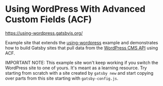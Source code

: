 # Using WordPress With Advanced Custom Fields (ACF)

https://using-wordpress.gatsbyjs.org/

Example site that extends the [using-wordpress](examples/using-wordpress/) example and demonstrates how to build Gatsby sites that pull data from the
[WordPress CMS API](https://www.wordpress.com/) using ACF.

IMPORTANT NOTE: This example site won't keep working if you switch the WordPress site to one of yours. It's meant as a learning resource. Try starting from scratch with a site created by `gatsby new` and start copying over parts from this site starting with `gatsby-config.js`.
